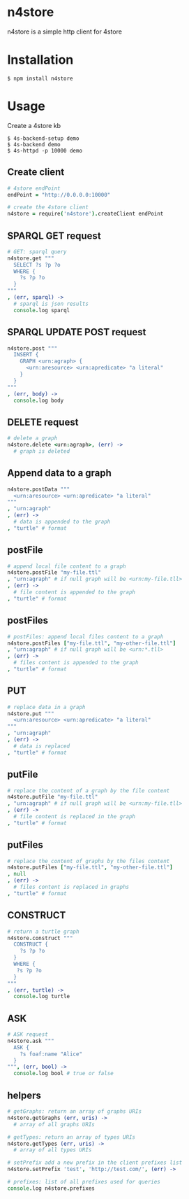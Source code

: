 


# n4store

n4store is a simple http client for 4store

# Installation 

    $ npm install n4store

# Usage 

Create a 4store kb 

    $ 4s-backend-setup demo
    $ 4s-backend demo
    $ 4s-httpd -p 10000 demo

## Create client

```coffeescript
# 4store endPoint
endPoint = "http://0.0.0.0:10000"

# create the 4store client
n4store = require('n4store').createClient endPoint
```


## SPARQL GET request
```coffeescript
# GET: sparql query
n4store.get """
  SELECT ?s ?p ?o 
  WHERE {
    ?s ?p ?o
  }
"""
, (err, sparql) ->
  # sparql is json results
  console.log sparql
```


## SPARQL UPDATE POST request
```coffeescript
n4store.post """
  INSERT {
    GRAPH <urn:agraph> {
      <urn:aresource> <urn:apredicate> "a literal"
    }
  }
"""
, (err, body) ->
  console.log body
```


## DELETE request
```coffeescript
# delete a graph
n4store.delete <urn:agraph>, (err) ->
  # graph is deleted
```


## Append data to a graph
```coffeescript
n4store.postData """
  <urn:aresource> <urn:apredicate> "a literal"
"""
, "urn:agraph"
, (err) ->
  # data is appended to the graph
, "turtle" # format
```


## postFile
```coffeescript
# append local file content to a graph
n4store.postFile "my-file.ttl"
, "urn:agraph" # if null graph will be <urn:my-file.tll>
, (err) ->
  # file content is appended to the graph
, "turtle" # format
```


## postFiles
```coffeescript
# postFiles: append local files content to a graph
n4store.postFiles ["my-file.ttl", "my-other-file.ttl"]
, "urn:agraph" # if null graph will be <urn:*.tll>
, (err) ->
  # files content is appended to the graph
, "turtle" # format
```


## PUT
```coffeescript
# replace data in a graph
n4store.put """
  <urn:aresource> <urn:apredicate> "a literal"
"""
, "urn:agraph"
, (err) ->
  # data is replaced
, "turtle" # format
```


## putFile
```coffeescript
# replace the content of a graph by the file content
n4store.putFile "my-file.ttl"
, "urn:agraph" # if null graph will be <urn:my-file.tll>
, (err) ->
  # file content is replaced in the graph
, "turtle" # format
```


## putFiles
```coffeescript
# replace the content of graphs by the files content
n4store.putFiles ["my-file.ttl", "my-other-file.ttl"]
, null
, (err) ->
  # files content is replaced in graphs
, "turtle" # format
```


## CONSTRUCT
```coffeescript
# return a turtle graph
n4store.construct """
  CONSTRUCT {
    ?s ?p ?o
  }
  WHERE {
   ?s ?p ?o 
  }
"""
, (err, turtle) ->
  console.log turtle
```


## ASK
```coffeescript
# ASK request
n4store.ask """
  ASK {
    ?s foaf:name "Alice"
  }
""", (err, bool) ->
  console.log bool # true or false
```


## helpers

```coffeescript
# getGraphs: return an array of graphs URIs
n4store.getGraphs (err, uris) ->
  # array of all graphs URIs

# getTypes: return an array of types URIs
n4store.getTypes (err, uris) ->
  # array of all types URIs

# setPrefix add a new prefix in the client prefixes list
n4store.setPrefix 'test', 'http://test.com/', (err) ->

# prefixes: list of all prefixes used for queries
console.log n4store.prefixes 
```

